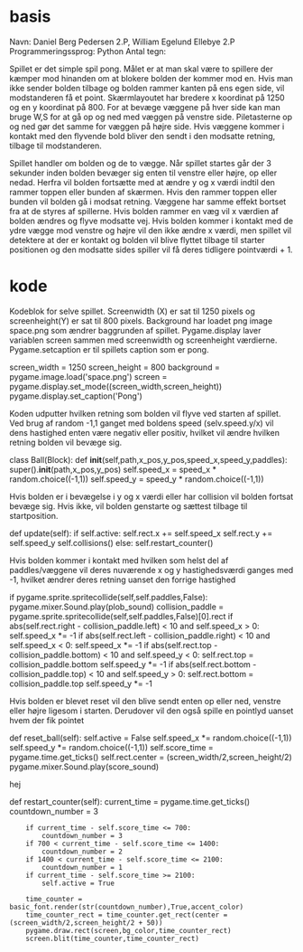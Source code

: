 # basis

Navn: Daniel Berg Pedersen 2.P, William Egelund Ellebye 2.P
Programmeringssprog: Python
Antal tegn:

Spillet er det simple spil pong. Målet er at man skal være to spillere der kæmper mod hinanden om at blokere bolden der kommer mod en. Hvis man ikke sender bolden tilbage og bolden rammer kanten på ens egen side, vil modstanderen få et point.
Skærmlayoutet har bredere x koordinat på 1250 og en y koordinat på 800. For at bevæge væggene på hver side kan man bruge W,S for at gå op og ned med væggen på venstre side. Piletasterne op og ned gør det samme for væggen på højre side. Hvis væggene kommer i kontakt med den flyvende bold bliver den sendt i den modsatte retning, tilbage til modstanderen. 

Spillet handler om bolden og de to vægge. Når spillet startes går der 3 sekunder inden bolden bevæger sig enten til venstre eller højre, op eller nedad. Herfra vil bolden fortsætte med at ændre y og x værdi indtil den rammer toppen eller bunden af skærmen. Hvis den rammer toppen eller bunden vil bolden gå i modsat retning. Væggene har samme effekt bortset fra at de styres af spillerne. Hvis bolden rammer en væg vil x værdien af bolden ændres og flyve modsatte vej. Hvis bolden kommer i kontakt med de ydre vægge mod venstre og højre vil den ikke ændre x værdi, men spillet vil detektere at der er kontakt og bolden vil blive flyttet tilbage til starter positionen og den modsatte sides spiller vil få deres tidligere pointværdi + 1. 

# kode

Kodeblok for selve spillet. Screenwidth (X) er sat til 1250 pixels og screenheight(Y) er sat til 800 pixels. Background har loadet png image space.png som ændrer baggrunden af spillet. Pygame.display laver variablen screen sammen med screenwidth og screenheight værdierne. Pygame.setcaption er til spillets caption som er pong.

screen_width = 1250
screen_height = 800
background = pygame.image.load('space.png')
screen = pygame.display.set_mode((screen_width,screen_height))
pygame.display.set_caption('Pong')



Koden udputter hvilken retning som bolden vil flyve ved starten af spillet. Ved brug af random -1,1 ganget med boldens speed (selv.speed.y/x) vil dens hastighed enten være negativ eller positiv, hvilket vil ændre hvilken retning bolden vil bevæge sig.

class Ball(Block):
	def __init__(self,path,x_pos,y_pos,speed_x,speed_y,paddles):
		super().__init__(path,x_pos,y_pos)
		self.speed_x = speed_x * random.choice((-1,1))
		self.speed_y = speed_y * random.choice((-1,1))



Hvis bolden er i bevægelse i y og x værdi eller har collision vil bolden fortsat bevæge sig. Hvis ikke, vil bolden genstarte og sættest tilbage til startposition.

  def update(self):
		if self.active:
			self.rect.x += self.speed_x
			self.rect.y += self.speed_y
			self.collisions()
		else:
			self.restart_counter()

Hvis bolden kommer i kontakt med hvilken som helst del af paddles/væggene vil deres nuværende x og y hastighedsværdi ganges med -1, hvilket ændrer deres retning uanset den forrige hastighed

if pygame.sprite.spritecollide(self,self.paddles,False):
			pygame.mixer.Sound.play(plob_sound)
			collision_paddle = pygame.sprite.spritecollide(self,self.paddles,False)[0].rect
			if abs(self.rect.right - collision_paddle.left) < 10 and self.speed_x > 0:
				self.speed_x *= -1
			if abs(self.rect.left - collision_paddle.right) < 10 and self.speed_x < 0:
				self.speed_x *= -1
			if abs(self.rect.top - collision_paddle.bottom) < 10 and self.speed_y < 0:
				self.rect.top = collision_paddle.bottom
				self.speed_y *= -1
			if abs(self.rect.bottom - collision_paddle.top) < 10 and self.speed_y > 0:
				self.rect.bottom = collision_paddle.top
				self.speed_y *= -1

Hvis bolden er blevet reset vil den blive sendt enten op eller ned, venstre eller højre ligesom i starten. Derudover vil den også spille en pointlyd uanset hvem der fik pointet

def reset_ball(self):
		self.active = False
		self.speed_x *= random.choice((-1,1))
		self.speed_y *= random.choice((-1,1))
		self.score_time = pygame.time.get_ticks()
		self.rect.center = (screen_width/2,screen_height/2)
		pygame.mixer.Sound.play(score_sound)

hej

def restart_counter(self):
		current_time = pygame.time.get_ticks()
		countdown_number = 3

		if current_time - self.score_time <= 700:
			countdown_number = 3
		if 700 < current_time - self.score_time <= 1400:
			countdown_number = 2
		if 1400 < current_time - self.score_time <= 2100:
			countdown_number = 1
		if current_time - self.score_time >= 2100:
			self.active = True

		time_counter = basic_font.render(str(countdown_number),True,accent_color)
		time_counter_rect = time_counter.get_rect(center = (screen_width/2,screen_height/2 + 50))
		pygame.draw.rect(screen,bg_color,time_counter_rect)
		screen.blit(time_counter,time_counter_rect)
